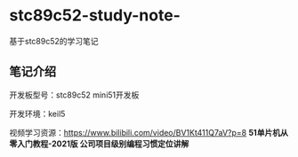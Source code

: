 # stc89c52-study-note-
基于stc89c52的学习笔记

## 笔记介绍

开发板型号：stc89c52 mini51开发板

开发环境：keil5

视频学习资源：https://www.bilibili.com/video/BV1Kt411Q7aV?p=8 **51单片机从零入门教程-2021版 公司项目级别编程习惯定位讲解**

